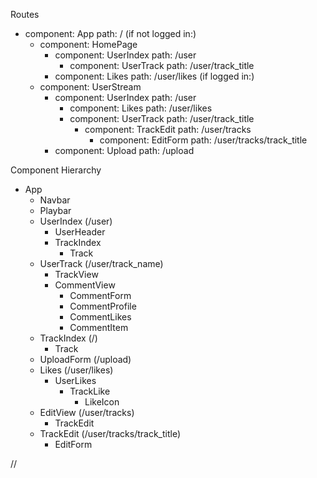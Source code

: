 Routes

- component: App path: /
  (if not logged in:)
    - component: HomePage
      - component: UserIndex path: /user
        - component: UserTrack path: /user/track_title
      - component: Likes path: /user/likes
  (if logged in:)
    - component: UserStream
      - component: UserIndex path: /user
        - component: Likes path: /user/likes
        - component: UserTrack path: /user/track_title
          - component: TrackEdit path: /user/tracks
            - component: EditForm path: /user/tracks/track_title
      - component: Upload path: /upload


Component Hierarchy

- App
  - Navbar
  - Playbar
  - UserIndex (/user)
    - UserHeader
    - TrackIndex
      - Track
  - UserTrack (/user/track_name)
    - TrackView
    - CommentView
      - CommentForm
      - CommentProfile
      - CommentLikes
      - CommentItem
  - TrackIndex (/)
    - Track
  - UploadForm (/upload)
  - Likes (/user/likes)
    - UserLikes
      - TrackLike
        - LikeIcon
  - EditView (/user/tracks)
    - TrackEdit
  - TrackEdit (/user/tracks/track_title)
    - EditForm















//
